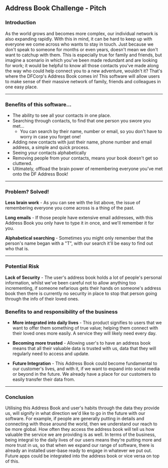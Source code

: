 ## Address Book Challenge - Pitch

### Introduction

As the world grows and becomes more complex, our individual network is also expanding rapidly. With this in mind, it can be hard to keep up with everyone we come across who wants to stay in touch.
Just because we don't speak to someone for months or even years, doesn't mean we don't want to catchup with them. This is especially true for family and friends, but imagine a scenario in which you've
been made redundant and are looking for work; it would be helpful to know all those contacts you've made along the way who could help connect you to a new adventure, wouldn't it?
That's where the DFCorp's Address Book comes in! This software will allow users to make sense of their massive network of family, friends and colleagues in one easy place.

***

### Benefits of this software...

- The ability to see all your contacts in one place.
- Searching through contacts, to find that one person you swore you met...
  - You can search by their name, number or email, so you don't have to worry in case you forget one!
- Adding new contacts with just their name, phone number and email address, a simple and quick process.
- Seeing your contacts alphabetically
- Removing people from your contacts, means your book doesn't get so cluttered.
- Ultimately, offload the brain power of remembering everyone you've met onto the DF Address Book!

***

### Problem? Solved!

**Less brain work** - As you can see with the list above, the issue of remembering everyone you come across is a thing of the past.

**Long emails** - If those people have extensive email addresses, with this Address Book you only have to type it in once, and we'll remember it for you.

**Alphabetical searching** - Sometimes you might only remember that the person's name began with a "T", with our search it'll be easy to find out who that is.

***

### Potential Risk
**Lack of Security** - The user's address book holds a lot of people's personal information, whilst we've been careful not to allow anything too incrementing, if someone nefarious gets
their hands on someone's address book then there is currently no security in place to stop that person going through the info of their loved ones.

### Benefits to and responsibility of the business

- **More integrated into daily lives** - This product signifies to users that we want to offer them something of true value; helping them connect with their loved ones more easily. A service they will likely need every day.
  
- **Becoming more trusted** - Allowing user's to have an address book means that all their valuable data is trusted with us, data that they will regularly need to access and update.

- **Future Integration** - This Address Book could become fundamental to our customer's lives, and with it, if we want to expand into social media or beyond in the future. We already have a place for our customers to easily transfer their data from. 

****

### Conclusion

Utilising this Address Book and user's habits through the data they provide us, will signify in what direction we'd like to go in the future with our software.
For example, if people are generally putting in details and connecting with those around the world, then we understand our reach to be more global.
How often they access the address book will tell us how valuable the service we are providing is as well.
In terms of the business, being integral to the daily lives of our users means they're putting more and more trust in us, so that when we expand our range of software,
there is already an installed user-base ready to engage in whatever we put out. Future apps could be integrated into the address book or vice versa on top of this.